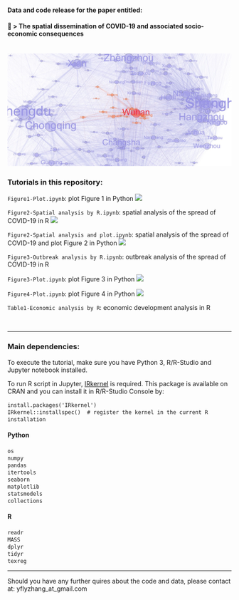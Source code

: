 #### Data and code release for the paper entitled: 
#### 📝 > The spatial dissemination of COVID-19 and associated socio-economic consequences
<br/>

<img src="human_mobility_network.jpg" alt="Your image title" width="700"/>



<br/>

### Tutorials in this repository:

`Figure1-Plot.ipynb`: plot Figure 1 in Python
<img src="https://img.shields.io/badge/python-3670A0?style=for-the-badge&logo=python&logoColor=ffdd54" height="12.5"/>

`Figure2-Spatial analysis by R.ipynb`: spatial analysis of the spread of COVID-19 in R
<img src="https://img.shields.io/badge/r-%23276DC3.svg?style=for-the-badge&logo=r&logoColor=white" height="12.5"/>

`Figure2-Spatial analysis and plot.ipynb`: spatial analysis of the spread of COVID-19 and plot Figure 2 in Python
<img src="https://img.shields.io/badge/python-3670A0?style=for-the-badge&logo=python&logoColor=ffdd54" height="15"/>

`Figure3-Outbreak analysis by R.ipynb`: outbreak analysis of the spread of COVID-19 in R

`Figure3-Plot.ipynb`: plot Figure 3 in Python
<img src="https://img.shields.io/badge/python-3670A0?style=for-the-badge&logo=python&logoColor=ffdd54" height="15"/>

`Figure4-Plot.ipynb`: plot Figure 4 in Python
<img src="https://img.shields.io/badge/python-3670A0?style=for-the-badge&logo=python&logoColor=ffdd54" height="15"/>

`Table1-Economic analysis by R`: economic development analysis in R

<br/>

---
### Main dependencies:

To execute the tutorial, make sure you have Python 3, R/R-Studio and Jupyter notebook installed.

To run R script in Jupyter, [IRkernel](https://github.com/IRkernel/IRkernel) is required. This package is available on CRAN and you can install it in R/R-Studio Console by:
```
install.packages('IRkernel')
IRkernel::installspec()  # register the kernel in the current R installation
```

#### Python
  ```
  os
  numpy
  pandas
  itertools
  seaborn
  matplotlib
  statsmodels
  collections
  ```

#### R
  ```
  readr
  MASS
  dplyr
  tidyr
  texreg
  ```



---

Should you have any further quires about the code and data, please contact at: yflyzhang_at_gmail.com
